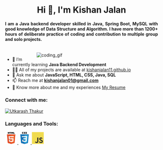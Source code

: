 <h1 align="center">Hi 👋, I'm Kishan Jalan</h1>

<h4 align="justify">
  I am a Java backend developer skilled in Java, Spring Boot, MySQL with good knowledge of Data Structure and Algorithm. I have
  more than 1200+ hours of deliberate practice of coding and contribution to multiple group and solo projects. 
</h4>

<br>

<img align="right" alt="coding_gif" width="400" src="https://camo.githubusercontent.com/db0a55a9e897894470b2e1b8a934da5c32545cdce892ebb9424a4a6b1ef64267/68747470733a2f2f7777772e64616d696573746563686e6f6c6f676965732e636f6d2f696d672f70726f6772616d6d65722e676966">

<!-- <p align="left"> <img src="https://komarev.com/ghpvc/?username=kishanjalan11&label=Profile%20views&color=0e75b6&style=flat" alt="kishanjalan11" /> </p> -->
- 🌱 I’m currently learning **Java Backend Development**
- 👨‍💻 All of my projects are available at [kishanjalan11.github.io](https://kishanjalan11.github.io/)
- 💬 Ask me about **JavaScript, HTML, CSS, Java, SQL**
- 📫 Reach me at **kishanjalan01@gmail.com**
- 📄 Know more about me and my experiences [My Resume](https://drive.google.com/file/d/1UntSq5UtsdW3nwPOXWk4Fm9BJscPOozZ/view?usp=sharing)

<h3 align="left">Connect with me:</h3>
<p align="left">
<a href="https://www.linkedin.com/in/kishan-kumar-jalan-517497246/" target="blank"><img align="center" src="https://raw.githubusercontent.com/rahuldkjain/github-profile-readme-generator/master/src/images/icons/Social/linked-in-alt.svg" alt="Utkarash Thakur" height="30" width="40" /></a>
</p>


<h3 align="left">
  Languages and Tools:
</h3>
<p align="left">
  <a href="https://www.w3.org/html/" target="_blank" rel="noreferrer"> <img src="https://raw.githubusercontent.com/devicons/devicon/master/icons/html5/html5-original-wordmark.svg" alt="html5" width="40" height="40"/> </a> 
  <a href="https://www.w3schools.com/css/" target="_blank" rel="noreferrer"> <img src="https://raw.githubusercontent.com/devicons/devicon/master/icons/css3/css3-original-wordmark.svg" alt="css3" width="40" height="40"/> </a>
  <a href="https://developer.mozilla.org/en-US/docs/Web/JavaScript" target="_blank" rel="noreferrer"> <img src="https://raw.githubusercontent.com/devicons/devicon/master/icons/javascript/javascript-original.svg" alt="javascript" width="40" height="40"/> </a> 
</p>
